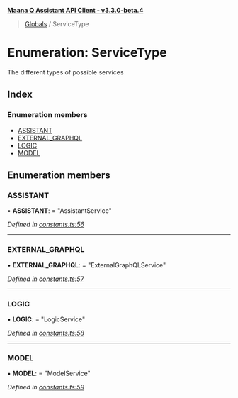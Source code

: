**[Maana Q Assistant API Client - v3.3.0-beta.4](../README.md)**

> [Globals](../README.md) / ServiceType

# Enumeration: ServiceType

The different types of possible services

## Index

### Enumeration members

* [ASSISTANT](servicetype.md#assistant)
* [EXTERNAL\_GRAPHQL](servicetype.md#external_graphql)
* [LOGIC](servicetype.md#logic)
* [MODEL](servicetype.md#model)

## Enumeration members

### ASSISTANT

•  **ASSISTANT**:  = "AssistantService"

*Defined in [constants.ts:56](https://github.com/maana-io/q-assistant-client/blob/7fea6ec/src/constants.ts#L56)*

___

### EXTERNAL\_GRAPHQL

•  **EXTERNAL\_GRAPHQL**:  = "ExternalGraphQLService"

*Defined in [constants.ts:57](https://github.com/maana-io/q-assistant-client/blob/7fea6ec/src/constants.ts#L57)*

___

### LOGIC

•  **LOGIC**:  = "LogicService"

*Defined in [constants.ts:58](https://github.com/maana-io/q-assistant-client/blob/7fea6ec/src/constants.ts#L58)*

___

### MODEL

•  **MODEL**:  = "ModelService"

*Defined in [constants.ts:59](https://github.com/maana-io/q-assistant-client/blob/7fea6ec/src/constants.ts#L59)*
